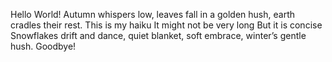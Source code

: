 Hello World! 
Autumn whispers low,
leaves fall in a golden hush,
earth cradles their rest.
This is my haiku
It might not be very long
But it is concise
Snowflakes drift and dance,
quiet blanket, soft embrace,
winter’s gentle hush.
Goodbye!
